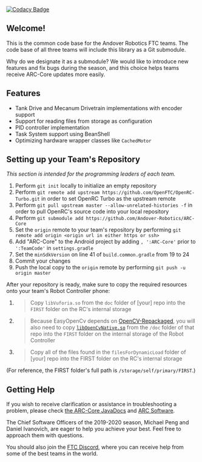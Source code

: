 [![Codacy Badge](https://api.codacy.com/project/badge/Grade/0ed9efc1a65747c9ad806a66419d4054)](https://www.codacy.com/app/michael_47/ARC-Core?utm_source=github.com&amp;utm_medium=referral&amp;utm_content=Andover-Robotics/ARC-Core&amp;utm_campaign=Badge_Grade)

## Welcome!
This is the common code base for the Andover Robotics FTC teams. The code base of all three teams will include this library as a Git submodule.

Why do we designate it as a submodule? We would like to introduce new features and fix bugs during the season, and this choice helps teams receive ARC-Core updates more easily.

## Features
* Tank Drive and Mecanum Drivetrain implementations with encoder support
* Support for reading files from storage as configuration
* PID controller implementation
* Task System support using BeanShell
* Optimizing hardware wrapper classes like `CachedMotor`

## Setting up your Team's Repository
_This section is intended for the programming leaders of each team._
1. Perform `git init` locally to initialize an empty repository
2. Perform `git remote add upstream https://github.com/OpenFTC/OpenRC-Turbo.git` in order to set OpenRC Turbo as the upstream remote
3. Perform `git pull upstream master --allow-unrelated-histories -f` in order to pull OpenRC's source code into your local repository
4. Perform `git submodule add https://github.com/Andover-Robotics/ARC-Core`
5. Set the `origin` remote to your team's repository by performing `git remote add origin <origin url in either https or ssh>`
6. Add "ARC-Core" to the Android project by adding `, ':ARC-Core'` prior to `':TeamCode'` in `settings.gradle`
7. Set the `minSdkVersion` on line 41 of `build.common.gradle` from 19 to 24
8. Commit your changes
9. Push the local copy to the `origin` remote by performing `git push -u origin master`

After your repository is ready, make sure to copy the required resources onto your team's Robot Controller phone:

1. > Copy `libVuforia.so` from the `doc` folder of \[your\] repo into the `FIRST` folder on the RC's internal storage
2. > Because EasyOpenCv depends on [OpenCV-Repackaged](https://github.com/OpenFTC/OpenCV-Repackaged), you will also need to copy [`libOpenCvNative.so`](https://github.com/OpenFTC/OpenCV-Repackaged/blob/master/doc/libOpenCvNative.so) from the `/doc` folder of that repo into the `FIRST` folder on the internal storage of the Robot Controller
3. > Copy all of the files found in the `filesForDynamicLoad` folder of \[your\] repo into the FIRST folder on the RC's internal storage

(For reference, the FIRST folder's full path is `/storage/self/primary/FIRST`.)

## Getting Help

If you wish to receive clarification or assistance in troubleshooting a problem, please check [the ARC-Core JavaDocs](https://Andover-Robotics.github.io/ARC-Core) and [ARC Software](https://andover-robotics.gitbook.io/arc-software/).

The Chief Software Officers of the 2019-2020 season, Michael Peng and Daniel Ivanovich, are eager to help you achieve your best. Feel free to approach them with questions.


You should also join the [FTC Discord](https://discord.gg/first-tech-challenge), where you can receive help from some of the best teams in the world.

